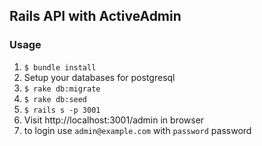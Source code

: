 ## Rails API with ActiveAdmin

### Usage
1. `$ bundle install`
2. Setup your databases for postgresql
3. `$ rake db:migrate`
4. `$ rake db:seed`
5. `$ rails s -p 3001`
6. Visit http://localhost:3001/admin in browser
7. to login use ```admin@example.com``` with ```password``` password
